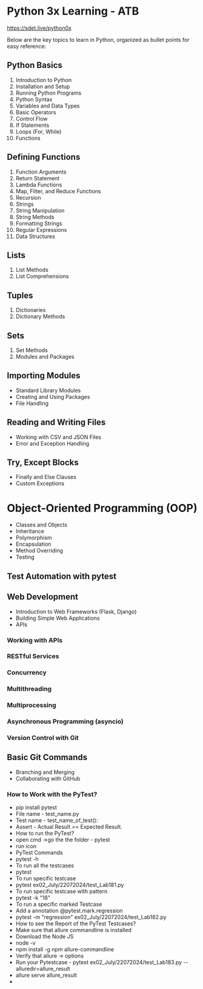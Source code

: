 # Python 3x Learning - ATB
https://sdet.live/python0x

Below are the key topics to learn in Python, organized as bullet points for easy reference:

## Python Basics

1. Introduction to Python 
2. Installation and Setup 
3. Running Python Programs 
4. Python Syntax 
5. Variables and Data Types 
6. Basic Operators 
7. Control Flow 
8. If Statements 
9. Loops (For, While)
10. Functions

## Defining Functions
1. Function Arguments
2. Return Statement
3. Lambda Functions
4. Map, Filter, and Reduce Functions
5. Recursion
6. Strings 
7. String Manipulation 
8. String Methods
9. Formatting Strings
10. Regular Expressions
11. Data Structures

## Lists
1. List Methods
2. List Comprehensions
## Tuples
1. Dictionaries
2. Dictionary Methods
## Sets
1. Set Methods
2. Modules and Packages

## Importing Modules
* Standard Library Modules
* Creating and Using Packages
* File Handling

## Reading and Writing Files
* Working with CSV and JSON Files
* Error and Exception Handling

## Try, Except Blocks
* Finally and Else Clauses
* Custom Exceptions

# Object-Oriented Programming (OOP)

* Classes and Objects
* Inheritance
* Polymorphism
* Encapsulation
* Method Overriding
* Testing

## Test Automation with pytest
## Web Development

* Introduction to Web Frameworks (Flask, Django)
* Building Simple Web Applications
* APIs

### Working with APIs
### RESTful Services
### Concurrency

### Multithreading
### Multiprocessing
### Asynchronous Programming (asyncio)
### Version Control with Git

## Basic Git Commands
* Branching and Merging
* Collaborating with GitHub
### How to Work with the PyTest?
* pip install pytest
* File name - test_name.py
* Test name - test_name_of_test():
* Assert - Actual Result == Expected Result.
* How to run the PyTest?
* open cmd ->go the the folder - pytest
* run icon
* PyTest Commands
* pytest -h
* To run all the testcases
* pytest
* To run specific testcase
* pytest ex02_July/22072024/test_Lab181.py
* To run specific testcase with pattern
* pytest -k "18"
* To run a specific marked Testcase
* Add a annotation @pytest.mark.regression
* pytest -m "regression" ex02_July/22072024/test_Lab182.py
* How to see the Report of the PyTest Testcases?
* Make sure that allure commandline is installed
* Download the Node JS
* node -v
* npm install -g npm allure-commandline
* Verify that allure -> options
* Run your Pytestcase - pytest ex02_July/22072024/test_Lab183.py --alluredir=allure_result
* allure serve allure_result
* 